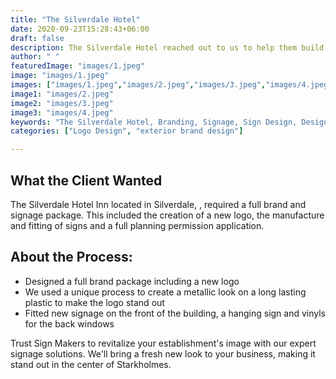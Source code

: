 ```yaml
---
title: "The Silverdale Hotel"
date: 2020-09-23T15:28:43+06:00
draft: false
description: The Silverdale Hotel reached out to us to help them build top notch sign boards for their business
author: " "
featuredImage: "images/1.jpeg"
image: "images/1.jpeg"
images: ["images/1.jpeg","images/2.jpeg","images/3.jpeg","images/4.jpeg"]
image1: "images/2.jpeg"
image2: "images/3.jpeg"
image3: "images/4.jpeg"
keywords: "The Silverdale Hotel, Branding, Signage, Sign Design, Design, interior signage, exterior design"
categories: ["Logo Design", "exterior brand design"]

---
```

## What the Client Wanted
The Silverdale Hotel Inn located in Silverdale, , required a full brand and signage package. This included the creation of a new logo, the manufacture and fitting of signs and a full planning permission application.

## About the Process:
- Designed a full brand package including a new logo
- We used a unique process to create a metallic look on a long lasting plastic to make the logo stand out
- Fitted new signage on the front of the building, a hanging sign and vinyls for the back windows



Trust Sign Makers to revitalize your establishment's image with our expert signage solutions. We'll bring a fresh new look to your business, making it stand out in the center of Starkholmes.

